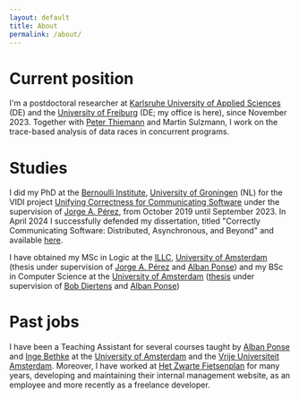 ```yaml
---
layout: default
title: About
permalink: /about/
---
```


# Current position
I'm a postdoctoral researcher at [Karlsruhe University of Applied Sciences](https://h-ka.de) (DE) and the [University of Freiburg](https://www.uni-freiburg.de/) (DE; my office is here), since November 2023.
Together with [Peter Thiemann](http://www2.informatik.uni-freiburg.de/~thiemann/) and Martin Sulzmann, I work on the trace-based analysis of data races in concurrent programs.

# Studies
I did my PhD at the [Bernoulli
Institute](https://www.rug.nl/research/bernoulli/), [University of
Groningen](https://www.rug.nl/) (NL) for the VIDI project [Unifying Correctness
for Communicating Software](https://www.jperez.nl/vidi) under the supervision of
[Jorge A. Pérez](https://www.jperez.nl/), from October 2019 until September 2023.
In April 2024 I successfully defended my dissertation, titled "Correctly Communicating Software: Distributed, Asynchronous, and Beyond" and available [here](https://research.rug.nl/en/publications/correctly-communicating-software-distributed-asynchronous-and-bey).

I have obtained my MSc in Logic at the [ILLC](https://www.illc.uva.nl/),
[University of Amsterdam](https://www.uva.nl/) (thesis under supervision of
[Jorge A. Pérez](https://www.jperez.nl/) and [Alban
Ponse](https://staff.fnwi.uva.nl/a.ponse/)) and my BSc in Computer Science at
the [University of Amsterdam](https://www.uva.nl/)
([thesis](https://esc.fnwi.uva.nl/thesis/centraal/files/f522241892.pdf) under
supervision of [Bob Diertens](https://staff.fnwi.uva.nl/b.diertens/) and [Alban
Ponse](https://staff.fnwi.uva.nl/a.ponse/))

# Past jobs
I have been a Teaching Assistant for several courses taught by [Alban
Ponse](https://staff.fnwi.uva.nl/a.ponse/) and [Inge
Bethke](https://www.uva.nl/profiel/b/e/i.bethke/i.bethke.html) at the
[University of Amsterdam](https://www.uva.nl/) and the [Vrije Universiteit
Amsterdam](https://www.vu.nl/nl/index.aspx). Moreover, I have worked at [Het
Zwarte Fietsenplan](https://www.hetzwartefietsenplan.com/) for many years,
developing and maintaining their internal management website, as an employee and
more recently as a freelance developer.
